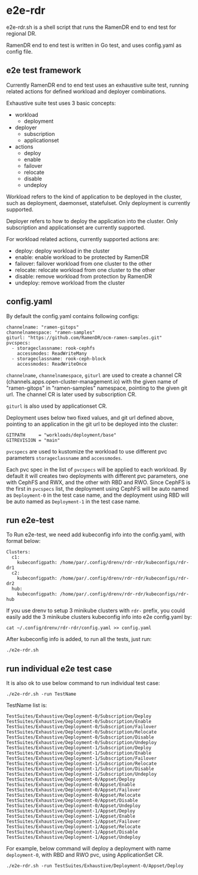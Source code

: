 <!--
SPDX-FileCopyrightText: The RamenDR authors
SPDX-License-Identifier: Apache-2.0
-->

# e2e-rdr

e2e-rdr.sh is a shell script that runs the RamenDR end to end test for regional DR.

RamenDR end to end test is written in Go test, and uses config.yaml as config file.

## e2e test framework

Currently RamenDR end to end test uses an exhaustive suite test,
running related actions for defined workload and deployer combinations.

Exhaustive suite test uses 3 basic concepts:

- workload
    - deployment
- deployer
    - subscription
    - applicationset
- actions
    - deploy
    - enable
    - failover
    - relocate
    - disable
    - undeploy

Workload refers to the kind of application to be deployed in the cluster,
such as deployment, daemonset, statefulset. Only deployment is currently
supported.

Deployer refers to how to deploy the application into the cluster. Only
subscription and applicationset are currently supported.

For workload related actions, currently supported actions are:

- deploy: deploy workload in the cluster
- enable: enable workload to be protected by RamenDR
- failover: failover workload from one cluster to the other
- relocate: relocate workload from one cluster to the other
- disable: remove workload from protection by RamenDR
- undeploy: remove workload from the cluster

## config.yaml

By default the config.yaml contains following configs:

```
channelname: "ramen-gitops"
channelnamespace: "ramen-samples"
giturl: "https://github.com/RamenDR/ocm-ramen-samples.git"
pvcspecs:
  - storageclassname: rook-cephfs
    accessmodes: ReadWriteMany
  - storageclassname: rook-ceph-block
    accessmodes: ReadWriteOnce
```

`channelname`, `channelnamespace`, `giturl` are used to create a channel CR
(channels.apps.open-cluster-management.io) with the given name of
"ramen-gitops" in "ramen-samples" namespace, pointing to the given git url.
The channel CR is later used by subscription CR.

`giturl` is also used by applicationset CR.

Deployment uses below two fixed values, and git url defined above,
pointing to an application in the git url to be deployed into the cluster:

```
GITPATH     = "workloads/deployment/base"
GITREVISION = "main"
```

`pvcspecs` are used to kustomize the workload to use different pvc parameters
`storageclassname` and `accessmodes`.

Each pvc spec in the list of `pvcspecs` will be applied to each workload. By
default it will creates two deployments with different pvc parameters, one with
CephFS and RWX, and the other with RBD and RWO. Since CephFS is the first in
`pvcspecs` list, the deployment using CephFS will be auto named as
`Deployment-0` in the test case name, and the deployment using RBD will be auto
named as `Deployment-1` in the test case name.

## run e2e-test

To Run e2e-test, we need add kubeconfig info into the config.yaml,
with format below:

```
Clusters:
  c1:
    kubeconfigpath: /home/par/.config/drenv/rdr-rdr/kubeconfigs/rdr-dr1
  c2:
    kubeconfigpath: /home/par/.config/drenv/rdr-rdr/kubeconfigs/rdr-dr2
  hub:
    kubeconfigpath: /home/par/.config/drenv/rdr-rdr/kubeconfigs/rdr-hub
```

If you use drenv to setup 3 minikube clusters with `rdr-` prefix, you could
easily add the 3 minikube clusters kubeconfig info into e2e config.yaml by:

```
cat ~/.config/drenv/rdr-rdr/config.yaml >> config.yaml
```

After kubeconfig info is added, to run all the tests, just run:

`./e2e-rdr.sh`

## run individual e2e test case

It is also ok to use below command to run individual test case:

`./e2e-rdr.sh -run TestName`

TestName list is:

```
TestSuites/Exhaustive/Deployment-0/Subscription/Deploy
TestSuites/Exhaustive/Deployment-0/Subscription/Enable
TestSuites/Exhaustive/Deployment-0/Subscription/Failover
TestSuites/Exhaustive/Deployment-0/Subscription/Relocate
TestSuites/Exhaustive/Deployment-0/Subscription/Disable
TestSuites/Exhaustive/Deployment-0/Subscription/Undeploy
TestSuites/Exhaustive/Deployment-1/Subscription/Deploy
TestSuites/Exhaustive/Deployment-1/Subscription/Enable
TestSuites/Exhaustive/Deployment-1/Subscription/Failover
TestSuites/Exhaustive/Deployment-1/Subscription/Relocate
TestSuites/Exhaustive/Deployment-1/Subscription/Disable
TestSuites/Exhaustive/Deployment-1/Subscription/Undeploy
TestSuites/Exhaustive/Deployment-0/Appset/Deploy
TestSuites/Exhaustive/Deployment-0/Appset/Enable
TestSuites/Exhaustive/Deployment-0/Appset/Failover
TestSuites/Exhaustive/Deployment-0/Appset/Relocate
TestSuites/Exhaustive/Deployment-0/Appset/Disable
TestSuites/Exhaustive/Deployment-0/Appset/Undeploy
TestSuites/Exhaustive/Deployment-1/Appset/Deploy
TestSuites/Exhaustive/Deployment-1/Appset/Enable
TestSuites/Exhaustive/Deployment-1/Appset/Failover
TestSuites/Exhaustive/Deployment-1/Appset/Relocate
TestSuites/Exhaustive/Deployment-1/Appset/Disable
TestSuites/Exhaustive/Deployment-1/Appset/Undeploy
```

For example, below command will deploy a deployment with name `deployment-0`,
with RBD and RWO pvc, using ApplicationSet CR.

`./e2e-rdr.sh -run TestSuites/Exhaustive/Deployment-0/Appset/Deploy`
